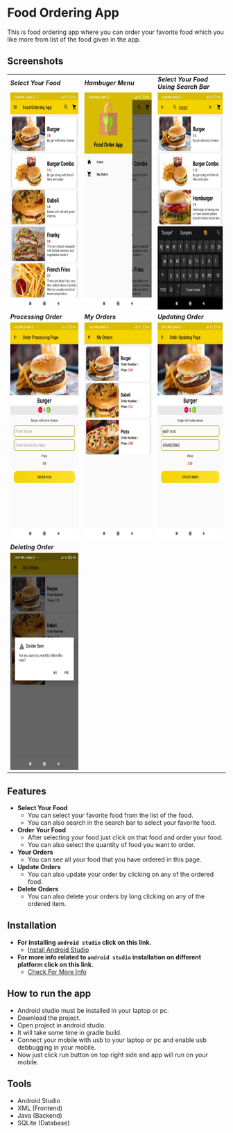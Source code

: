# Food Ordering App
This is food ordering app where you can order your favorite food which you like more from list of the food given in the app.

## Screenshots
<!-- To set multiple images in grid view -->
<table align="center">
  <tr>
    <td><b><i>Select Your Food</i></b></td>
    <td><b><i>Hambuger Menu</i></b</td>
    <td><b><i>Select Your Food Using Search Bar</i></b></td>
  </tr>
  <tr>
    <td><img src="/Images/Screenshot_1.jpg" width="250" height="500"></td>
    <td><img src="/Images/Screenshot_2.jpg" width="250" height="500"></td>
    <td><img src="/Images/Screenshot_3.jpg" width="250" height="500"></td>
  </tr>
  <tr>
    <td><b><i>Processing Order</i></b></td>
    <td><b><i>My Orders</i></b></td>
    <td><b><i>Updating Order</i></b></td>
  </tr>
  <tr>
    <td><img src="/Images/Screenshot_7.jpg" width="250" height="500"></td>
    <td><img src="/Images/Screenshot_4.jpg" width="250" height="500"></td>
    <td><img src="/Images/Screenshot_5.jpg" width="250" height="500"></td>
  </tr>
  <tr>
    <td><b><i>Deleting Order</i></b></td>
  </tr>
  <tr>
    <td><img src="/Images/Screenshot_6.jpg" width="250" height="500"></td>
  </tr>
 </table>

## Features
- <b>Select Your Food</b>
  - You can select your favorite food from the list of the food.
  - You can also search in the search bar to select your favorite food.
- <b>Order Your Food</b>
  - After selecting your food just click on that food and order your food.
  - You can also select the quantity of food you want to order.
- <b>Your Orders</b>
  - You can see all your food that you have ordered in this page.
- <b>Update Orders</b>
  - You can also update your order by clicking on any of the ordered food.
- <b>Delete Orders</b>
  - You can also delete your orders by long clicking on any of the ordered item.
  
## Installation
- <b>For installing `android studio` click on this link.</b> 
  - [Install Android Studio](https://developer.android.com/studio?gclid=EAIaIQobChMIibm3mZyk8QIVTteWCh3akwFDEAAYASABEgLNq_D_BwE&gclsrc=aw.ds#downloads "Android Studio")
- <b>For more info related to `android studio` installation on different platform click on this link.</b>
  - [Check For More Info](https://developer.android.com/studio/install "More Info")

## How to run the app
- Android studio must be installed in your laptop or pc.
- Download the project.
- Open project in android studio.
- It will take some time in gradle build.
- Connect your mobile with usb to your laptop or pc and enable usb debbugging in your mobile.
- Now just click run button on top right side and app will run on your mobile.

## Tools
- Android Studio
- XML (Frontend)
- Java (Backend)
- SQLite (Database)
